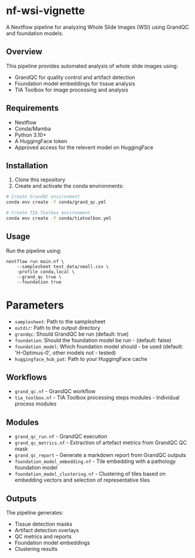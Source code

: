 # nf-wsi-vignette

A Nextflow pipeline for analyzing Whole Slide Images (WSI) using GrandQC and foundation models.

## Overview

This pipeline provides automated analysis of whole slide images using:

- GrandQC for quality control and artifact detection
- Foundation model embeddings for tissue analysis
- TIA Toolbox for image processing and analysis

## Requirements

- Nextflow
- Conda/Mamba
- Python 3.10+
- A HuggingFace token
- Approved access for the relevent model on HuggingFace

## Installation

1. Clone this repository
2. Create and activate the conda environments:

```bash
# Create GrandQC environment
conda env create -f conda/grand_qc.yml

# Create TIA Toolbox environment 
conda env create -f conda/tiatoolbox.yml
```

## Usage

Run the pipeline using:

```
nextflow run main.nf \
    --samplesheet test_data/small.csv \
    -profile conda,local \
    --grand_qc true \
    --foundation true
```

# Parameters

- `samplesheet`: Path to the samplesheet
- `outdir`: Path to the output directory
- `grandqc`: Should GrandQC be run (default: true)
- `foundation`: Should the foundation model be run - (default: false)
- `foundation_model`: Which foundation model should - be used (default: 'H-Optimus-0', other models not - tested)
- `huggingface_hub_pat`: Path to your HuggingFace cache

## Workflows

- `grand_qc.nf` - GrandQC workflow
- `tia_toolbox.nf` - TIA Toolbox processing steps
modules - Individual process modules

## Modules
- `grand_qc_run.nf` - GrandQC execution
- `grand_qc_metrics.nf` - Extraction of artefact metrics from GrandQC QC mask
- `grand_qc_report` - Generate a markdown report from GrandQC outputs
- `foundation_model_embedding.nf` - Tile embedding with a pathology foundation model
- `foundation_model_clustering.nf` - Clustering of tiles based on embedding vectors and selection of representative tiles

## Outputs
The pipeline generates:

- Tissue detection masks
- Artifact detection overlays
- QC metrics and reports
- Foundation model embeddings
- Clustering results